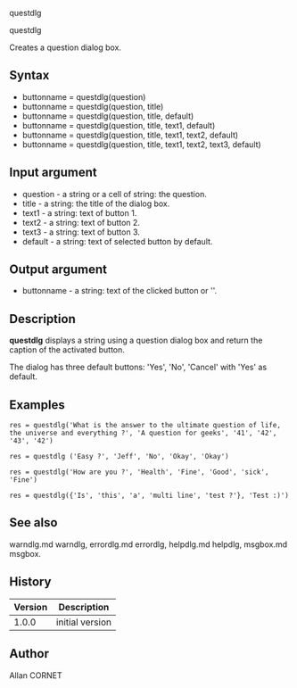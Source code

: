 



questdlg


questdlg

Creates a question dialog box.

## Syntax

- buttonname = questdlg(question)
- buttonname = questdlg(question, title)
- buttonname = questdlg(question, title, default)
- buttonname = questdlg(question, title, text1, default)
- buttonname = questdlg(question, title, text1, text2, default)
- buttonname = questdlg(question, title, text1, text2, text3, default)

## Input argument

 - question - a string or a cell of string: the question.
 - title - a string: the title of the dialog box.
 - text1 - a string: text of button 1.
 - text2 - a string: text of button 2.
 - text3 - a string: text of button 3.
 - default - a string: text of selected button by default.

## Output argument

 - buttonname - a string: text of the clicked button or ''.

## Description


  <p><b>questdlg</b> displays a string using a question dialog box and return the caption of the activated button.</p>
  <p>The dialog has three default buttons: 'Yes', 'No', 'Cancel' with 'Yes' as default.</p>


## Examples

```Nelson
res = questdlg('What is the answer to the ultimate question of life, the universe and everything ?', 'A question for geeks', '41', '42', '43', '42')
```
```Nelson
res = questdlg ('Easy ?', 'Jeff', 'No', 'Okay', 'Okay')
```
```Nelson
res = questdlg('How are you ?', 'Health', 'Fine', 'Good', 'sick', 'Fine')
```
```Nelson
res = questdlg({'Is', 'this', 'a', 'multi line', 'test ?'}, 'Test :)')
```

## See also

warndlg.md warndlg, errordlg.md errordlg, helpdlg.md helpdlg, msgbox.md msgbox.
## History

|Version|Description|
|------|------|
|1.0.0|initial version|


## Author

Allan CORNET



